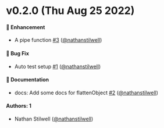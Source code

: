 # v0.2.0 (Thu Aug 25 2022)

#### 🚀 Enhancement

- A pipe function [#3](https://github.com/nathanstilwell/functions/pull/3) ([@nathanstilwell](https://github.com/nathanstilwell))

#### 🐛 Bug Fix

- Auto test setup [#1](https://github.com/nathanstilwell/functions/pull/1) ([@nathanstilwell](https://github.com/nathanstilwell))

#### 📝 Documentation

- docs: Add some docs for flattenObject [#2](https://github.com/nathanstilwell/functions/pull/2) ([@nathanstilwell](https://github.com/nathanstilwell))

#### Authors: 1

- Nathan Stilwell ([@nathanstilwell](https://github.com/nathanstilwell))
